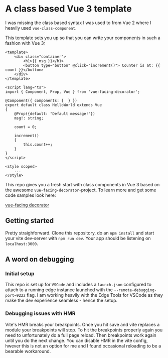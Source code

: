 # A class based Vue 3 template

I was missing the class based syntax I was used to from Vue 2 where I heavily used `vue-class-component`.

This template sets you up so that you can write your components in such a fashion with Vue 3:

```
<template>
    <div class="container">
        <h1>{{ msg }}</h1>
        <button type="button" @click="increment()"> Counter is at: {{ count }}</button>
    </div>
</template>

<script lang="ts">
import { Component, Prop, Vue } from 'vue-facing-decorator';

@Component({ components: {  } })
export default class HelloWorld extends Vue 
{
    @Prop({default: "Default message!"}) 
    msg!: string;
    
    count = 0;
    
    increment()
    {
        this.count++;
    }
}
</script>

<style scoped>
    ...
</style>
```

This repo gives you a fresh start with class components in Vue 3 based on the awesome `vue-facing-decorator`-project. To learn more and get some code samples look here:

[vue-facing decorator](https://facing-dev.github.io/vue-facing-decorator/#/)


## Getting started

Pretty straighforward. Clone this repository, do an `npm install` and start your vite dev-server with `npm run dev`. Your app should be listening on `localhost:3000`.

## A word on debugging

### Initial setup

This repo is set up for `VSCode` and includes a `launch.json` configured to attach to a running edge instance launched with the `--remote-debugging-port=9222` flag.
I am working heavily with the Edge Tools for VSCode as they make the dev experience seamless - hence the setup.

### Debugging issues with HMR

Vite's HMR breaks your breakpoints. Once you hit save and vite replaces a module your breakpoints will stop. To hit the breakpoints properly again you need to unfortunately do a full page reload. Then breakpoints work again until you do the next change.
You can disable HMR in the vite config, hwever this is not an option for me and I found occasional reloading to be a bearable workaround.

